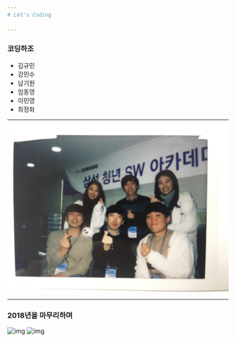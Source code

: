 ```yaml
---
# Let's Coding

---
```

### 코딩하조
- 김규민
- 강민수
- 남기원
- 임동영
- 이민영
- 최정화

---

![img](./IMG_7747.jpeg)


---
### 2018년을 마무리하며
![img](https://image.flaticon.com/icons/svg/1087/1087972.svg)
![img](https://image.flaticon.com/icons/svg/214/214335.svg)
